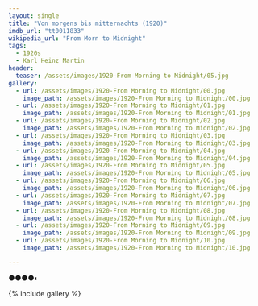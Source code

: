 ```yaml
---
layout: single
title: "Von morgens bis mitternachts (1920)"
imdb_url: "tt0011833"
wikipedia_url: "From Morn to Midnight"
tags:
  - 1920s 
  - Karl Heinz Martin
header:
  teaser: /assets/images/1920-From Morning to Midnight/05.jpg
gallery:
  - url: /assets/images/1920-From Morning to Midnight/00.jpg
    image_path: /assets/images/1920-From Morning to Midnight/00.jpg  
  - url: /assets/images/1920-From Morning to Midnight/01.jpg
    image_path: /assets/images/1920-From Morning to Midnight/01.jpg
  - url: /assets/images/1920-From Morning to Midnight/02.jpg
    image_path: /assets/images/1920-From Morning to Midnight/02.jpg
  - url: /assets/images/1920-From Morning to Midnight/03.jpg
    image_path: /assets/images/1920-From Morning to Midnight/03.jpg
  - url: /assets/images/1920-From Morning to Midnight/04.jpg
    image_path: /assets/images/1920-From Morning to Midnight/04.jpg
  - url: /assets/images/1920-From Morning to Midnight/05.jpg
    image_path: /assets/images/1920-From Morning to Midnight/05.jpg
  - url: /assets/images/1920-From Morning to Midnight/06.jpg
    image_path: /assets/images/1920-From Morning to Midnight/06.jpg
  - url: /assets/images/1920-From Morning to Midnight/07.jpg
    image_path: /assets/images/1920-From Morning to Midnight/07.jpg
  - url: /assets/images/1920-From Morning to Midnight/08.jpg
    image_path: /assets/images/1920-From Morning to Midnight/08.jpg
  - url: /assets/images/1920-From Morning to Midnight/09.jpg
    image_path: /assets/images/1920-From Morning to Midnight/09.jpg
  - url: /assets/images/1920-From Morning to Midnight/10.jpg
    image_path: /assets/images/1920-From Morning to Midnight/10.jpg

---
```

●●●●◐

{% include gallery %}
